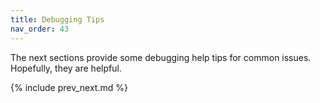 ```yaml
---
title: Debugging Tips
nav_order: 43
---
```


The next sections provide some debugging help tips for common issues. Hopefully, they are helpful.

{% include prev_next.md %}